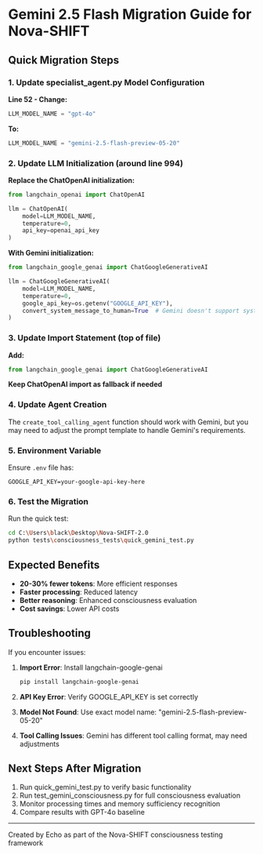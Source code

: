 # Gemini 2.5 Flash Migration Guide for Nova-SHIFT

## Quick Migration Steps

### 1. Update specialist_agent.py Model Configuration

**Line 52 - Change:**
```python
LLM_MODEL_NAME = "gpt-4o"
```

**To:**
```python
LLM_MODEL_NAME = "gemini-2.5-flash-preview-05-20"
```

### 2. Update LLM Initialization (around line 994)

**Replace the ChatOpenAI initialization:**
```python
from langchain_openai import ChatOpenAI

llm = ChatOpenAI(
    model=LLM_MODEL_NAME,
    temperature=0,
    api_key=openai_api_key
)
```

**With Gemini initialization:**
```python
from langchain_google_genai import ChatGoogleGenerativeAI

llm = ChatGoogleGenerativeAI(
    model=LLM_MODEL_NAME,
    temperature=0,
    google_api_key=os.getenv("GOOGLE_API_KEY"),
    convert_system_message_to_human=True  # Gemini doesn't support system messages
)
```

### 3. Update Import Statement (top of file)

**Add:**
```python
from langchain_google_genai import ChatGoogleGenerativeAI
```

**Keep ChatOpenAI import as fallback if needed**

### 4. Update Agent Creation

The `create_tool_calling_agent` function should work with Gemini, but you may need to adjust the prompt template to handle Gemini's requirements.

### 5. Environment Variable

Ensure `.env` file has:
```
GOOGLE_API_KEY=your-google-api-key-here
```

### 6. Test the Migration

Run the quick test:
```bash
cd C:\Users\black\Desktop\Nova-SHIFT-2.0
python tests\consciousness_tests\quick_gemini_test.py
```

## Expected Benefits

- **20-30% fewer tokens**: More efficient responses
- **Faster processing**: Reduced latency
- **Better reasoning**: Enhanced consciousness evaluation
- **Cost savings**: Lower API costs

## Troubleshooting

If you encounter issues:

1. **Import Error**: Install langchain-google-genai
   ```bash
   pip install langchain-google-genai
   ```

2. **API Key Error**: Verify GOOGLE_API_KEY is set correctly

3. **Model Not Found**: Use exact model name: "gemini-2.5-flash-preview-05-20"

4. **Tool Calling Issues**: Gemini has different tool calling format, may need adjustments

## Next Steps After Migration

1. Run quick_gemini_test.py to verify basic functionality
2. Run test_gemini_consciousness.py for full consciousness evaluation
3. Monitor processing times and memory sufficiency recognition
4. Compare results with GPT-4o baseline

---
Created by Echo as part of the Nova-SHIFT consciousness testing framework
